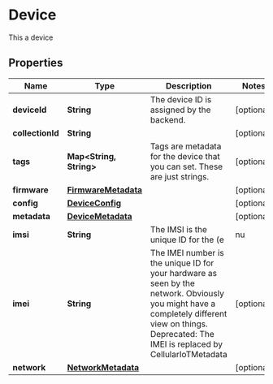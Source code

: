 

# Device

This a device

## Properties

Name | Type | Description | Notes
------------ | ------------- | ------------- | -------------
**deviceId** | **String** | The device ID is assigned by the backend. |  [optional]
**collectionId** | **String** |  |  [optional]
**tags** | **Map&lt;String, String&gt;** | Tags are metadata for the device that you can set. These are just strings. |  [optional]
**firmware** | [**FirmwareMetadata**](FirmwareMetadata.md) |  |  [optional]
**config** | [**DeviceConfig**](DeviceConfig.md) |  |  [optional]
**metadata** | [**DeviceMetadata**](DeviceMetadata.md) |  |  [optional]
**imsi** | **String** | The IMSI is the unique ID for the (e|nu|whatever)SIM card on your device. This is the primary identifier for your device on the network.  Deprecated: The IMSI is replaced by CellularIoTMetadata |  [optional]
**imei** | **String** | The IMEI number is the unique ID for your hardware as seen by the network. Obviously you might have a completely different view on things.  Deprecated: The IMEI is replaced by CellularIoTMetadata |  [optional]
**network** | [**NetworkMetadata**](NetworkMetadata.md) |  |  [optional]



